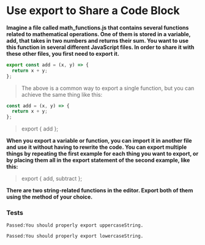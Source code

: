 # Use export to Share a Code Block

**Imagine a file called math_functions.js that contains several functions related to mathematical operations. One of them is stored in a variable, add, that takes in two numbers and returns their sum. You want to use this function in several different JavaScript files. In order to share it with these other files, you first need to export it.**

```js
export const add = (x, y) => {
  return x + y;
};
```

> The above is a common way to export a single function, but you can achieve the same thing like this:

```js
const add = (x, y) => {
  return x + y;
};
```

> export { add };

**When you export a variable or function, you can import it in another file and use it without having to rewrite the code. You can export multiple things by repeating the first example for each thing you want to export, or by placing them all in the export statement of the second example, like this:**

> export { add, subtract };

**There are two string-related functions in the editor. Export both of them using the method of your choice.**

### Tests

`Passed:You should properly export uppercaseString.`

`Passed:You should properly export lowercaseString.`
